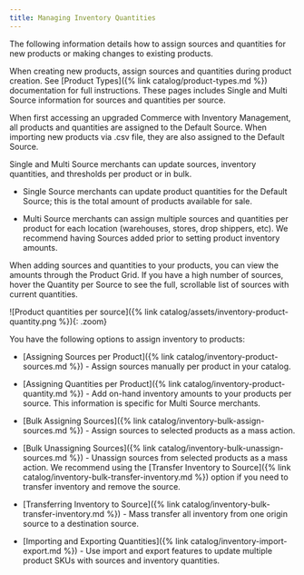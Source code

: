 ```yaml
---
title: Managing Inventory Quantities
---
```


The following information details how to assign sources and quantities for new products or making changes to existing products.

When creating new products, assign sources and quantities during product creation. See [Product Types]({% link catalog/product-types.md %}) documentation for full instructions. These pages includes Single and Multi Source information for sources and quantities per source.

When first accessing an upgraded Commerce with Inventory Management, all products and quantities are assigned to the Default Source. When importing new products via .csv file, they are also assigned to the Default Source.

Single and Multi Source merchants can update sources, inventory quantities, and thresholds per product or in bulk.

- Single Source merchants can update product quantities for the Default Source; this is the total amount of products available for sale.

- Multi Source merchants can assign multiple sources and quantities per product for each location (warehouses, stores, drop shippers, etc). We recommend having Sources added prior to setting product inventory amounts.

When adding sources and quantities to your products, you can view the amounts through the Product Grid. If you have a high number of sources, hover the Quantity per Source to see the full, scrollable list of sources with current quantities.

![Product quantities per source]({% link catalog/assets/inventory-product-quantity.png %}){: .zoom}

You have the following options to assign inventory to products:

- [Assigning Sources per Product]({% link catalog/inventory-product-sources.md %}) - Assign sources manually per product in your catalog.

- [Assigning Quantities per Product]({% link catalog/inventory-product-quantity.md %}) - Add on-hand inventory amounts to your products per source. This information is specific for Multi Source merchants.

- [Bulk Assigning Sources]({% link catalog/inventory-bulk-assign-sources.md %}) - Assign sources to selected products as a mass action.

- [Bulk Unassigning Sources]({% link catalog/inventory-bulk-unassign-sources.md %}) - Unassign sources from selected products as a mass action. We recommend using the [Transfer Inventory to Source]({% link catalog/inventory-bulk-transfer-inventory.md %}) option if you need to transfer inventory and remove the source.

- [Transferring Inventory to Source]({% link catalog/inventory-bulk-transfer-inventory.md %}) - Mass transfer all inventory from one origin source to a destination source.

- [Importing and Exporting Quantities]({% link catalog/inventory-import-export.md %}) - Use import and export features to update multiple product SKUs with sources and inventory quantities.
